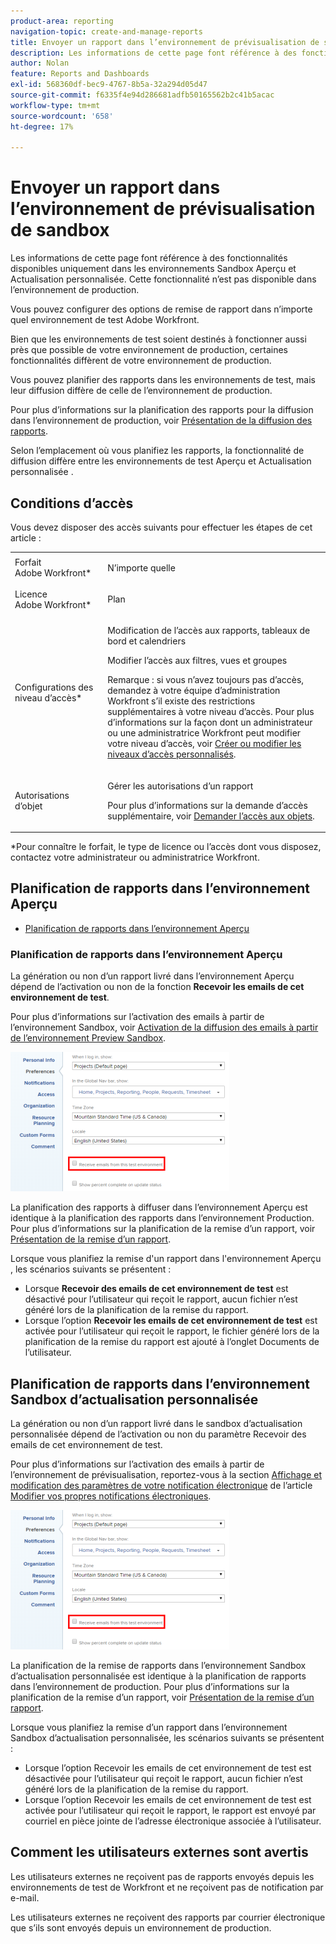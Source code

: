 ```yaml
---
product-area: reporting
navigation-topic: create-and-manage-reports
title: Envoyer un rapport dans l’environnement de prévisualisation de sandbox
description: Les informations de cette page font référence à des fonctionnalités disponibles uniquement dans les environnements Sandbox Aperçu et Actualisation personnalisée. Cette fonctionnalité n’est pas disponible dans l’environnement de production.
author: Nolan
feature: Reports and Dashboards
exl-id: 568360df-bec9-4767-8b5a-32a294d05d47
source-git-commit: f6335f4e94d286681adfb50165562b2c41b5acac
workflow-type: tm+mt
source-wordcount: '658'
ht-degree: 17%

---
```


# Envoyer un rapport dans l’environnement de prévisualisation de sandbox

Les informations de cette page font référence à des fonctionnalités disponibles uniquement dans les environnements Sandbox Aperçu et Actualisation personnalisée. Cette fonctionnalité n’est pas disponible dans l’environnement de production.

Vous pouvez configurer des options de remise de rapport dans n’importe quel environnement de test Adobe Workfront.

<!--
<p data-mc-conditions="QuicksilverOrClassic.Draft mode">For information about the Workfront test environments, see the "Workfront Testing Environments" section. (NOTE:&nbsp;drafted - link this section)</p>
-->

Bien que les environnements de test soient destinés à fonctionner aussi près que possible de votre environnement de production, certaines fonctionnalités diffèrent de votre environnement de production.

Vous pouvez planifier des rapports dans les environnements de test, mais leur diffusion diffère de celle de l’environnement de production.

Pour plus d’informations sur la planification des rapports pour la diffusion dans l’environnement de production, voir [Présentation de la diffusion des rapports](../../../reports-and-dashboards/reports/creating-and-managing-reports/set-up-report-deliveries.md).

Selon l’emplacement où vous planifiez les rapports, la fonctionnalité de diffusion diffère entre les environnements de test Aperçu et Actualisation personnalisée .

## Conditions d’accès

Vous devez disposer des accès suivants pour effectuer les étapes de cet article :

<table style="table-layout:auto"> 
 <col> 
 <col> 
 <tbody> 
  <tr> 
   <td role="rowheader">Forfait Adobe Workfront*</td> 
   <td> <p>N’importe quelle</p> </td> 
  </tr> 
  <tr> 
   <td role="rowheader">Licence Adobe Workfront*</td> 
   <td> <p>Plan </p> </td> 
  </tr> 
  <tr> 
   <td role="rowheader">Configurations des niveau d’accès*</td> 
   <td> <p>Modification de l’accès aux rapports, tableaux de bord et calendriers</p> <p>Modifier l’accès aux filtres, vues et groupes</p> <p>Remarque : si vous n’avez toujours pas d’accès, demandez à votre équipe d’administration Workfront s’il existe des restrictions supplémentaires à votre niveau d’accès. Pour plus d’informations sur la façon dont un administrateur ou une administratrice Workfront peut modifier votre niveau d’accès, voir <a href="../../../administration-and-setup/add-users/configure-and-grant-access/create-modify-access-levels.md" class="MCXref xref">Créer ou modifier les niveaux d’accès personnalisés</a>.</p> </td> 
  </tr> 
  <tr> 
   <td role="rowheader">Autorisations d’objet</td> 
   <td> <p>Gérer les autorisations d’un rapport</p> <p>Pour plus d’informations sur la demande d’accès supplémentaire, voir <a href="../../../workfront-basics/grant-and-request-access-to-objects/request-access.md" class="MCXref xref">Demander l’accès aux objets</a>.</p> </td> 
  </tr> 
 </tbody> 
</table>

&#42;Pour connaître le forfait, le type de licence ou l’accès dont vous disposez, contactez votre administrateur ou administratrice Workfront.

## Planification de rapports dans l’environnement Aperçu

* [Planification de rapports dans l’environnement Aperçu](#schedule-reports-in-the-preview-environment)

### Planification de rapports dans l’environnement Aperçu

La génération ou non d’un rapport livré dans l’environnement Aperçu dépend de l’activation ou non de la fonction **Recevoir les emails de cet environnement de test**.

Pour plus d’informations sur l’activation des emails à partir de l’environnement Sandbox, voir [Activation de la diffusion des emails à partir de l’environnement Preview Sandbox](../../../workfront-basics/using-notifications/enable-delivery-emails-from-preview-sandbox-environment.md).

![](assets/receive-emails-from-sandbox-setting-edit-350x223.png)

La planification des rapports à diffuser dans l’environnement Aperçu est identique à la planification des rapports dans l’environnement Production. Pour plus d’informations sur la planification de la remise d’un rapport, voir [Présentation de la remise d’un rapport](../../../reports-and-dashboards/reports/creating-and-managing-reports/set-up-report-deliveries.md).

Lorsque vous planifiez la remise d&#39;un rapport dans l&#39;environnement Aperçu , les scénarios suivants se présentent :

* Lorsque **Recevoir des emails de cet environnement de test** est désactivé pour l’utilisateur qui reçoit le rapport, aucun fichier n’est généré lors de la planification de la remise du rapport.
* Lorsque l’option **Recevoir les emails de cet environnement de test** est activée pour l’utilisateur qui reçoit le rapport, le fichier généré lors de la planification de la remise du rapport est ajouté à l’onglet Documents de l’utilisateur.

## Planification de rapports dans l’environnement Sandbox d’actualisation personnalisée

La génération ou non d’un rapport livré dans le sandbox d’actualisation personnalisée dépend de l’activation ou non du paramètre Recevoir des emails de cet environnement de test.

Pour plus d’informations sur l’activation des emails à partir de l’environnement de prévisualisation, reportez-vous à la section [Affichage et modification des paramètres de votre notification électronique](../../../workfront-basics/using-notifications/activate-or-deactivate-your-own-event-notifications.md#view) de l’article [Modifier vos propres notifications électroniques](../../../workfront-basics/using-notifications/activate-or-deactivate-your-own-event-notifications.md).

![](assets/receive-emails-from-sandbox-setting-edit-350x223.png)

La planification de la remise de rapports dans l’environnement Sandbox d’actualisation personnalisée est identique à la planification de rapports dans l’environnement de production. Pour plus d’informations sur la planification de la remise d’un rapport, voir [Présentation de la remise d’un rapport](../../../reports-and-dashboards/reports/creating-and-managing-reports/set-up-report-deliveries.md).

Lorsque vous planifiez la remise d’un rapport dans l’environnement Sandbox d’actualisation personnalisée, les scénarios suivants se présentent :

* Lorsque l’option Recevoir les emails de cet environnement de test est désactivée pour l’utilisateur qui reçoit le rapport, aucun fichier n’est généré lors de la planification de la remise du rapport.
* Lorsque l’option Recevoir les emails de cet environnement de test est activée pour l’utilisateur qui reçoit le rapport, le rapport est envoyé par courriel en pièce jointe de l’adresse électronique associée à l’utilisateur.

## Comment les utilisateurs externes sont avertis

Les utilisateurs externes ne reçoivent pas de rapports envoyés depuis les environnements de test de Workfront et ne reçoivent pas de notification par e-mail.

Les utilisateurs externes ne reçoivent des rapports par courrier électronique que s’ils sont envoyés depuis un environnement de production.
